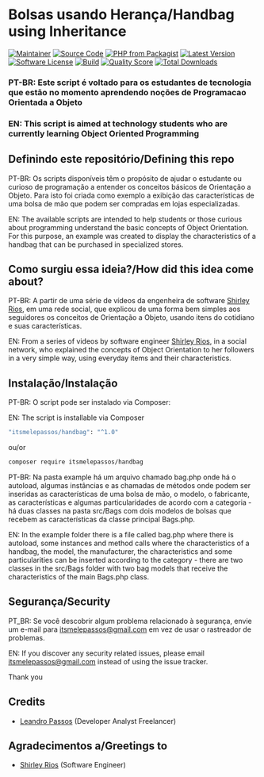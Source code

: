 # Bolsas usando Herança/Handbag using Inheritance

[![Maintainer](http://img.shields.io/badge/maintainer-@itsmelepassos-blue.svg?style=flat-square)](https://twitter.com/itsmelepassos)
[![Source Code](http://img.shields.io/badge/source-itsmelepassos/handbag-blue.svg?style=flat-square)](https://github.com/itsmelepassos/handbag)
[![PHP from Packagist](https://img.shields.io/packagist/php-v/itsmelepassos/handbag.svg?style=flat-square)](https://packagist.org/packages/itsmelepassos/handbag)
[![Latest Version](https://img.shields.io/github/release/itsmelepassos/handbag.svg?style=flat-square)](https://github.com/itsmelepassos/handbag/releases)
[![Software License](https://img.shields.io/badge/license-MIT-brightgreen.svg?style=flat-square)](LICENSE)
[![Build](https://img.shields.io/scrutinizer/build/g/itsmelepassos/handbag.svg?style=flat-square)](https://scrutinizer-ci.com/g/itsmelepassos/handbag)
[![Quality Score](https://img.shields.io/scrutinizer/g/itsmelepassos/handbag.svg?style=flat-square)](https://scrutinizer-ci.com/g/itsmelepassos/handbag)
[![Total Downloads](https://img.shields.io/packagist/dt/itsmelepassos/handbag.svg?style=flat-square)](https://packagist.org/packages/itsmelepassos/handbag)

### PT-BR: Este script é voltado para os estudantes de tecnologia que estão no momento aprendendo noções de Programacao Orientada a Objeto

### EN: This script is aimed at technology students who are currently learning Object Oriented Programming

## Definindo este repositório/Defining this repo

PT-BR: Os scripts disponíveis têm o propósito de ajudar o estudante ou curioso de programação a entender os conceitos básicos de Orientação a Objeto. Para isto foi criada como exemplo a exibição das características de uma bolsa de mão que podem ser compradas em lojas especializadas.

EN: The available scripts are intended to help students or those curious about programming understand the basic concepts of Object Orientation. For this purpose, an example was created to display the characteristics of a handbag that can be purchased in specialized stores.

## Como surgiu essa ideia?/How did this idea come about?

PT-BR: A partir de uma série de vídeos da engenheira de software [Shirley Rios](https://github.com/shirleyr12), em uma rede social, que explicou de uma forma bem simples aos seguidores os conceitos de Orientação a Objeto, usando itens do cotidiano e suas características.

EN: From a series of videos by software engineer [Shirley Rios](https://github.com/shirleyr12), in a social network, who explained the concepts of Object Orientation to her followers in a very simple way, using everyday items and their characteristics.

## Instalação/Instalação

PT-BR: O script pode ser instalado via Composer:

EN: The script is installable via Composer

```bash
"itsmelepassos/handbag": "^1.0"
```

ou/or

```bash
composer require itsmelepassos/handbag
```

PT-BR: Na pasta example há um arquivo chamado bag.php onde há o autoload, algumas instâncias e as chamadas de métodos onde podem ser inseridas as características de uma bolsa de mão, o modelo, o fabricante, as características e algumas particularidades de acordo com a categoria - há duas classes na pasta src/Bags com dois modelos de bolsas que recebem as características da classe principal Bags.php.

EN: In the example folder there is a file called bag.php where there is autoload, some instances and method calls where the characteristics of a handbag, the model, the manufacturer, the characteristics and some particularities can be inserted according to the category - there are two classes in the src/Bags folder with two bag models that receive the characteristics of the main Bags.php class.

## Segurança/Security

PT_BR: Se você descobrir algum problema relacionado à segurança, envie um e-mail para itsmelepassos@gmail.com em vez de usar o rastreador de problemas.

EN: If you discover any security related issues, please email itsmelepassos@gmail.com instead of using the issue tracker.


Thank you

## Credits

- [Leandro Passos](https://github.com/itsmelepassos) (Developer Analyst Freelancer)

## Agradecimentos a/Greetings to

- [Shirley Rios](https://github.com/shirleyr12) (Software Engineer)
